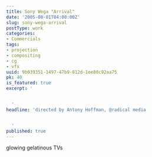 ```yaml
---
title: Sony Wega "Arrival"
date: '2005-08-01T04:00:00Z'
slug: sony-wega-arrival
postType: work
categories:
- Commercials
tags:
- projection
- compositing
- cg
- vfx
uuid: 9b039351-1497-47b9-812d-1ee80c92aa75
pk: 40
is_featured: true
excerpt: '


  '
headline: 'directed by Antony Hoffman, @radical media


  '
published: true
---
```

glowing gelatinous TVs


